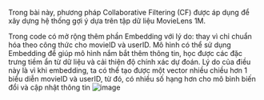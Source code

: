 Trong bài này, phương pháp Collaborative Filtering (CF) được áp dụng để xây dựng hệ thống gợi ý dựa trên tập dữ liệu MovieLens 1M.

Trong code có mở rộng thêm phần Embedding với lý do: thay vì chỉ chuẩn hóa theo công thức cho movieID và userID. Mô hình có thể sử dụng Embedding để giúp mô hình nắm bắt thêm thông tin, học được các đặc trưng tiềm ẩn từ dữ liệu và cải thiện độ chính xác dự đoán. Lý do của điều này là vì khi embedding, ta có thể tạo được một vector nhiều chiều hơn 1 biểu diễn movieID và userID, từ đó, có nhiều số hạng hơn cho mô bình biến đổi và cập nhật thông tin
![image](https://github.com/user-attachments/assets/604107e5-09db-4caf-b501-a261b48f6ee0)
